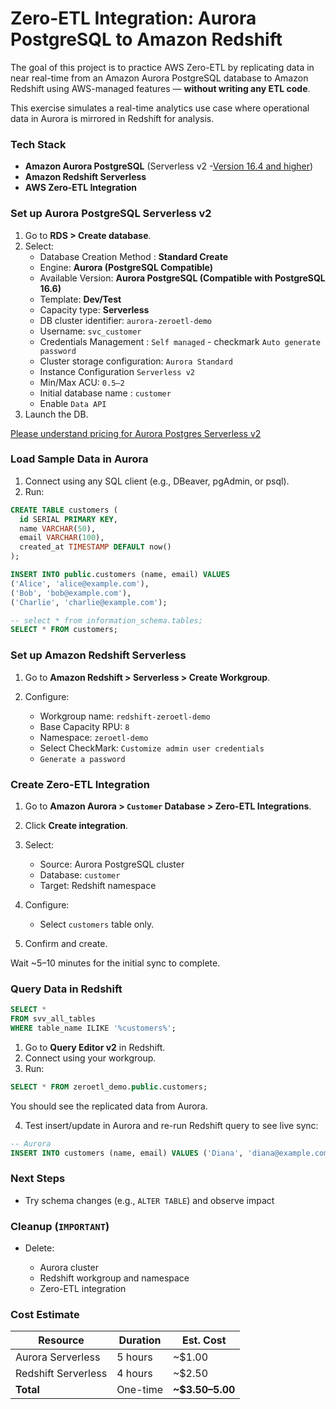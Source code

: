 # Zero-ETL Integration: Aurora PostgreSQL to Amazon Redshift

The goal of this project is to practice AWS Zero-ETL by replicating data in near real-time from an Amazon Aurora PostgreSQL database to Amazon Redshift using AWS-managed features — **without writing any ETL code**.

This exercise simulates a real-time analytics use case where operational data in Aurora is mirrored in Redshift for analysis.

### Tech Stack

- **Amazon Aurora PostgreSQL** (Serverless v2 -[Version 16.4 and higher](https://docs.aws.amazon.com/AmazonRDS/latest/AuroraUserGuide/Concepts.Aurora_Fea_Regions_DB-eng.Feature.Zero-ETL.html))
- **Amazon Redshift Serverless**
- **AWS Zero-ETL Integration**

### Set up Aurora PostgreSQL Serverless v2

1. Go to **RDS > Create database**.
2. Select:
   - Database Creation Method : **Standard Create**
   - Engine: **Aurora (PostgreSQL Compatible)**
   - Available Version: **Aurora PostgreSQL (Compatible with PostgreSQL 16.6)**
   - Template: **Dev/Test**
   - Capacity type: **Serverless**
   - DB cluster identifier: `aurora-zeroetl-demo`
   - Username: `svc_customer`
   - Credentials Management : `Self managed` - checkmark `Auto generate password`
   - Cluster storage configuration: `Aurora Standard`
   - Instance Configuration `Serverless v2`
   - Min/Max ACU: `0.5–2`
   - Initial database name : `customer`
   - Enable `Data API`
3. Launch the DB.

[Please understand pricing for Aurora Postgres Serverless v2](https://repost.aws/questions/QUbtHMLZXiS4Kppi7KMIB5YQ/aurora-serverless-v2-minimum-cost-setup-for-development-environment)

### Load Sample Data in Aurora

1. Connect using any SQL client (e.g., DBeaver, pgAdmin, or psql).
2. Run:

```sql
CREATE TABLE customers (
  id SERIAL PRIMARY KEY,
  name VARCHAR(50),
  email VARCHAR(100),
  created_at TIMESTAMP DEFAULT now()
);

INSERT INTO public.customers (name, email) VALUES
('Alice', 'alice@example.com'),
('Bob', 'bob@example.com'),
('Charlie', 'charlie@example.com');

-- select * from information_schema.tables;
SELECT * FROM customers;
```

### Set up Amazon Redshift Serverless

1. Go to **Amazon Redshift > Serverless > Create Workgroup**.
2. Configure:

   * Workgroup name: `redshift-zeroetl-demo`
   * Base Capacity RPU: `8`
   * Namespace: `zeroetl-demo`
   * Select CheckMark: `Customize admin user credentials`
   * `Generate a password`

### Create Zero-ETL Integration

1. Go to **Amazon Aurora > `Customer` Database > Zero-ETL Integrations**.
2. Click **Create integration**.
3. Select:

   * Source: Aurora PostgreSQL cluster
   * Database: `customer`
   * Target: Redshift namespace
4. Configure:
   * Select `customers` table only.
5. Confirm and create.

Wait \~5–10 minutes for the initial sync to complete.

### Query Data in Redshift

```sql
SELECT * 
FROM svv_all_tables
WHERE table_name ILIKE '%customers%';
```

1. Go to **Query Editor v2** in Redshift.
2. Connect using your workgroup.
3. Run:

```sql
SELECT * FROM zeroetl_demo.public.customers;
```

You should see the replicated data from Aurora.

4. Test insert/update in Aurora and re-run Redshift query to see live sync:

```sql
-- Aurora
INSERT INTO customers (name, email) VALUES ('Diana', 'diana@example.com');
```

### Next Steps

* Try schema changes (e.g., `ALTER TABLE`) and observe impact

### Cleanup (`IMPORTANT`)

* Delete:

  * Aurora cluster
  * Redshift workgroup and namespace
  * Zero-ETL integration

### Cost Estimate

| Resource            | Duration | Est. Cost         |
| ------------------- | -------- | ----------------- |
| Aurora Serverless   | 5 hours  | \~\$1.00          |
| Redshift Serverless | 4 hours  | \~\$2.50          |
| **Total**           | One-time | **\~\$3.50–5.00** |